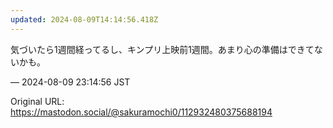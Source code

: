 ```yaml
---
updated: 2024-08-09T14:14:56.418Z
---
```


<p>気づいたら1週間経ってるし、キンプリ上映前1週間。あまり心の準備はできてないかも。</p>

&mdash; 2024-08-09 23:14:56 JST

Original URL: https://mastodon.social/@sakuramochi0/112932480375688194
